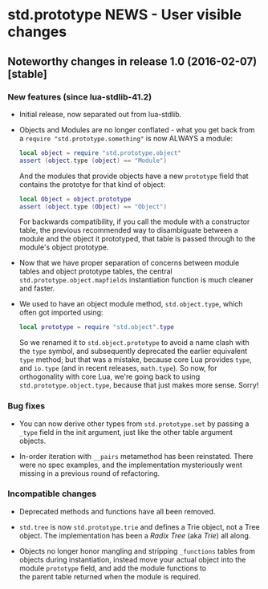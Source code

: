 # std.prototype NEWS - User visible changes

## Noteworthy changes in release 1.0 (2016-02-07) [stable]

### New features (since lua-stdlib-41.2)

  - Initial release, now separated out from lua-stdlib.

  - Objects and Modules are no longer conflated - what you get back from
    a `require "std.prototype.something"` is now ALWAYS a module:

    ```lua
    local object = require "std.prototype.object"
    assert (object.type (object) == "Module")
    ```

    And the modules that provide objects have a new `prototype` field
    that contains the prototye for that kind of object:

    ```lua
    local Object = object.prototype
    assert (object.type (Object) == "Object")
    ```

    For backwards compatibility, if you call the module with a
    constructor table, the previous recommended way to disambiguate
    between a module and the object it prototyped, that table is passed
    through to the module's object prototype.

  - Now that we have proper separation of concerns between module tables
    and object prototype tables, the central `std.prototype.object.mapfields`
    instantiation function is much cleaner and faster.

  - We used to have an object module method, `std.object.type`, which
    often got imported using:

    ```lua
    local prototype = require "std.object".type
    ```

    So we renamed it to `std.object.prototype` to avoid a name clash with
    the `type` symbol, and subsequently deprecated the earlier equivalent
    `type` method; but that was a mistake, because core Lua provides `type`,
    and `io.type` (and in recent releases, `math.type`).  So now, for
    orthogonality with core Lua, we're going back to using
    `std.prototype.object.type`, because that just makes more sense.  Sorry!

### Bug fixes

  - You can now derive other types from `std.prototype.set` by passing a
    `_type` field in the init argument, just like the other table argument
    objects.

  - In-order iteration with `__pairs` metamethod has been reinstated.
    There were no spec examples, and the implementation mysteriously
    went missing in a previous round of refactoring.

### Incompatible changes

  - Deprecated methods and functions have all been removed.

  - `std.tree` is now `std.prototype.trie` and defines a Trie object, not a
    Tree object.  The implementation has been a _Radix Tree_ (aka _Trie_)
    all along.

  - Objects no longer honor mangling and stripping `_functions` tables
    from objects during instantiation, instead move your actual object
    into the module `prototype` field, and add the module functions to    
    the parent table returned when the module is required.
